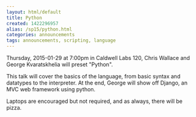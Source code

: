 ```yaml
---
layout: html/default
title: Python
created: 1422296957
alias: /sp15/python.html
categories: announcements
tags: announcements, scripting, language
---
```

Thursday, 2015-01-29 at 7:00pm in Caldwell Labs 120, Chris Wallace and George Kvaratskhelia will preset "Python".

This talk will cover the basics of the language, from basic syntax and datatypes to the interpreter. At the end, George will show off Django, an MVC web framework using python.

Laptops are encouraged but not required, and as always, there will be pizza.
